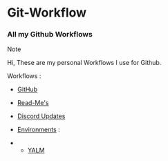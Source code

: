 # Git-Workflow
### All my Github Workflows

> [!Note]
> Hi, These are my personal Workflows I use for Github.

Workflows : 
- [GitHub](https://github.com/Loris-Moreau/Git-Workflow/blob/main/Workflows/GitHubWorkflow.md)
- [Read-Me's](https://github.com/Loris-Moreau/Git-Workflow/blob/main/Workflows/ReadMeWorkFlow.md)
- [Discord Updates](https://github.com/Loris-Moreau/Git-Workflow/blob/main/Workflows/Discord%20Webnooks.md)
  
- [Environments](https://github.com/Loris-Moreau/Git-Workflow/tree/main/Workflows/Environement) : 
- - [YALM](https://github.com/Loris-Moreau/Git-Workflow/blob/main/Workflows/Environement)
